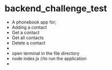 # backend_challenge_test
- A phonebook app for;
- Adding a contact
- Get a contact
- Get all contacts
- Delete a contact
- 
- open terminal in the file directory
- node index.js //to run the application
- 
